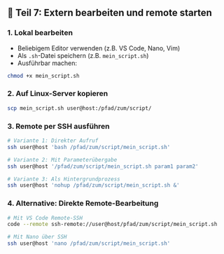 ## 📡 Teil 7: Extern bearbeiten und remote starten

### 1. Lokal bearbeiten
- Beliebigem Editor verwenden (z.B. VS Code, Nano, Vim)
- Als `.sh`-Datei speichern (z.B. `mein_script.sh`)
- Ausführbar machen:  
```bash
chmod +x mein_script.sh
```

### 2. Auf Linux-Server kopieren
```bash
scp mein_script.sh user@host:/pfad/zum/script/
```

### 3. Remote per SSH ausführen
```bash
# Variante 1: Direkter Aufruf
ssh user@host 'bash /pfad/zum/script/mein_script.sh'

# Variante 2: Mit Parameterübergabe
ssh user@host '/pfad/zum/script/mein_script.sh param1 param2'

# Variante 3: Als Hintergrundprozess
ssh user@host 'nohup /pfad/zum/script/mein_script.sh &'
```

### 4. Alternative: Direkte Remote-Bearbeitung
```bash
# Mit VS Code Remote-SSH
code --remote ssh-remote://user@host/pfad/zum/script/mein_script.sh

# Mit Nano über SSH
ssh user@host 'nano /pfad/zum/script/mein_script.sh'
```

